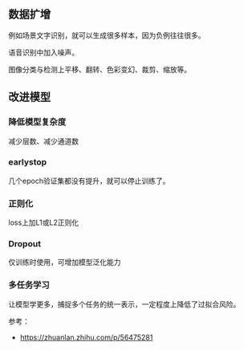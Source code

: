 ## 数据扩增

例如场景文字识别，就可以生成很多样本，因为负例往往很多。

语音识别中加入噪声。

图像分类与检测上平移、翻转、色彩变幻、裁剪、缩放等。



## 改进模型

### 降低模型复杂度

减少层数、减少通道数

### earlystop

几个epoch验证集都没有提升，就可以停止训练了。

### 正则化

loss上加L1或L2正则化

### Dropout

仅训练时使用，可增加模型泛化能力

### 多任务学习

让模型学更多，捕捉多个任务的统一表示，一定程度上降低了过拟合风险。



参考：

- https://zhuanlan.zhihu.com/p/56475281